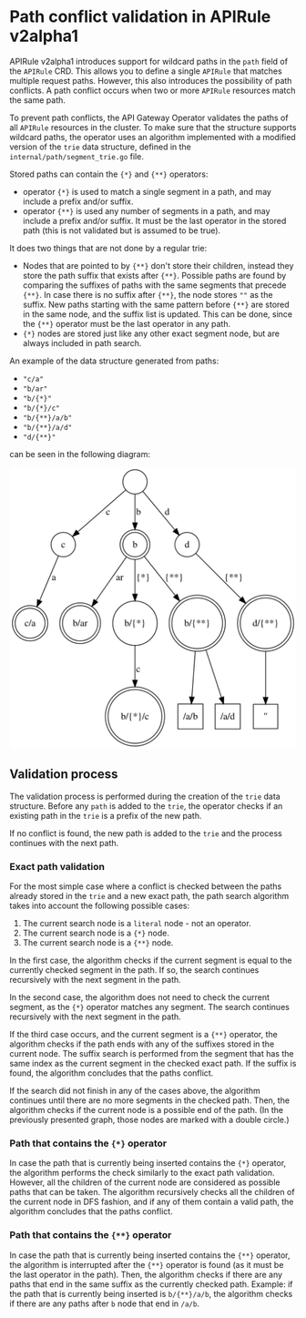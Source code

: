 # Path conflict validation in APIRule v2alpha1

APIRule v2alpha1 introduces support for wildcard paths in the `path` field of the `APIRule` CRD. 
This allows you to define a single `APIRule` that matches multiple request paths.
However, this also introduces the possibility of path conflicts. 
A path conflict occurs when two or more `APIRule` resources match the same path.

To prevent path conflicts, the API Gateway Operator validates the paths of all `APIRule` resources in the cluster.
To make sure that the structure supports wildcard paths, the operator uses an algorithm implemented with a modified version of the `trie` data structure,
defined in the `internal/path/segment_trie.go` file.

Stored paths can contain the `{*}` and `{**}` operators:
  - operator `{*}` is used to match a single segment in a path, and may include a prefix and/or suffix.
  - operator `{**}` is used any number of segments in a path, and may include a prefix and/or suffix.
    It must be the last operator in the stored path (this is not validated but is assumed to be true).

It does two things that are not done by a regular trie:
  - Nodes that are pointed to by `{**}` don't store their children,
    instead they store the path suffix that exists after `{**}`.
    Possible paths are found by comparing the suffixes of paths with the same segments that precede `{**}`.
    In case there is no suffix after `{**}`, the node stores `""` as the suffix.
    New paths starting with the same pattern before `{**}` are stored in the same node, and the suffix list is updated.
    This can be done, since the `{**}` operator must be the last operator in any path.
  - `{*}` nodes are stored just like any other exact segment node, but are always included in path search.

An example of the data structure generated from paths:
- `"c/a"`
- `"b/ar"`
- `"b/{*}"`
- `"b/{*}/c"`
- `"b/{**}/a/b"`
- `"b/{**}/a/d"`
- `"d/{**}"`

can be seen in the following diagram:

[![Path trie](../assets/validation-trie.svg)](../assets/validation-trie.svg)

## Validation process

The validation process is performed during the creation of the `trie` data structure.
Before any `path` is added to the `trie`, the operator checks if an existing path in the `trie` is a prefix of the new path.

If no conflict is found, the new path is added to the `trie` and the process continues with the next path.

### Exact path validation

For the most simple case where a conflict is checked between the paths already stored in the `trie` and a new exact path, 
the path search algorithm takes into account the following possible cases:
1. The current search node is a `literal` node - not an operator.
2. The current search node is a `{*}` node.
3. The current search node is a `{**}` node.

In the first case, the algorithm checks if the current segment is equal to the currently checked segment in the path.
If so, the search continues recursively with the next segment in the path.

In the second case, the algorithm does not need to check the current segment, as the `{*}` operator matches any segment.
The search continues recursively with the next segment in the path.

If the third case occurs, and the current segment is a `{**}` operator, the algorithm checks if the path ends with any of the suffixes stored in the current node.
The suffix search is performed from the segment that has the same index as the current segment in the checked exact path.
If the suffix is found, the algorithm concludes that the paths conflict.

If the search did not finish in any of the cases above, the algorithm continues until there are no more segments in the checked path.
Then, the algorithm checks if the current node is a possible end of the path. (In the previously presented graph, those nodes are marked with a double circle.)

### Path that contains the `{*}` operator

In case the path that is currently being inserted contains the `{*}` operator,
the algorithm performs the check similarly to the exact path validation.
However, all the children of the current node are considered as possible paths that can be taken.
The algorithm recursively checks all the children of the current node in DFS fashion,
and if any of them contain a valid path, the algorithm concludes that the paths conflict.

### Path that contains the `{**}` operator

In case the path that is currently being inserted contains the `{**}` operator,
the algorithm is interrupted after the `{**}` operator is found (as it must be the last operator in the path).
Then, the algorithm checks if there are any paths that end in the same suffix as the currently checked path.
Example: if the path that is currently being inserted is `b/{**}/a/b`, the algorithm checks if there are any paths after `b` node that end in `/a/b`.
